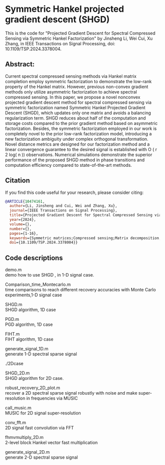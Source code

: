 # Symmetric Hankel projected gradient descent (SHGD)

This is the code for "Projected Gradient Descent for Spectral Compressed Sensing via Symmetric Hankel Factorization" by Jinsheng Li, Wei Cui, Xu Zhang, 
in IEEE Transactions on Signal Processing, doi: 10.1109/TSP.2024.3378004.
## Abstract:
Current spectral compressed sensing methods via Hankel matrix completion employ symmetric factorization to demonstrate the low-rank property of the Hankel matrix. However, previous non-convex gradient methods only utilize asymmetric factorization to achieve spectral compressed sensing. In this paper, we propose a novel nonconvex projected gradient descent method for spectral compressed sensing via symmetric factorization named Symmetric Hankel Projected Gradient Descent (SHGD), which updates only one matrix and avoids a balancing regularization term. SHGD reduces about half of the computation and storage costs compared to the prior gradient method based on asymmetric factorization. Besides, the symmetric factorization employed in our work is completely novel to the prior low-rank factorization model, introducing a new factorization ambiguity under complex orthogonal transformation. Novel distance metrics are designed for our factorization method and a linear convergence guarantee to the desired signal is established with O ( r 2 log( n )) observations. Numerical simulations demonstrate the superior performance of the proposed SHGD method in phase transitions and computation efficiency compared to state-of-the-art methods.
## Citation
If you find this code useful for your research, please consider citing:
```bibtex
@ARTICLE{10474161,
  author={Li, Jinsheng and Cui, Wei and Zhang, Xu},
  journal={IEEE Transactions on Signal Processing}, 
  title={Projected Gradient Descent for Spectral Compressed Sensing via Symmetric Hankel Factorization}, 
  year={2024},
  volume={},
  number={},
  pages={1-16},
  keywords={Symmetric matrices;Compressed sensing;Matrix decomposition;Sparse matrices;Costs;Gradient methods;Convergence;Spectral compressed sensing;Hankel matrix completion;symmetric matrix factorization},
  doi={10.1109/TSP.2024.3378004}}
```
## Code descriptions
demo.m  
demo how to use SHGD , in 1-D signal case. 

Comparison_time_Montecarlo.m   
time comparisons to reach different recovery accuracies with Monte Carlo experiments,1-D signal case   

SHGD.m  
SHGD algorithm, 1D case

PGD.m  
PGD algorithm, 1D case

FIHT.m   
FIHT algorithm, 1D case

generate_signal_1D.m   
generate 1-D spectral sparse signal

./2Dcase  

SHGD_2D.m    
SHGD algorithm for 2D case.

robust_recovery_2D_plot.m  
recover  a 2D spectral sparse signal  robustly with noise and make super-resolution in frequencies via MUSIC  

call_music.m  
MUSIC for 2D  signal super-resolution  

conv_fft.m  
2D signal fast convolution via FFT  

fhmvmultiply_2D.m  
2-level block Hankel vector fast multiplication  

generate_signal_2D.m  
generate 2-D spectral sparse signal
